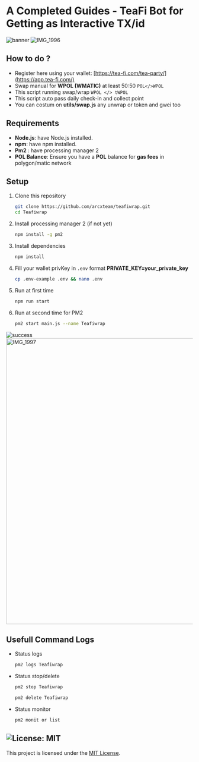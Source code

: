 # A Completed Guides - TeaFi Bot for Getting as Interactive TX/id 

![banner](image.png)
![IMG_1996](https://github.com/user-attachments/assets/9882ccf6-bbcc-4c96-a93e-a89b7c63021f)

## How to do ?

- Register here using your wallet: [https://tea-fi.com/tea-party/](https://app.tea-fi.com/)
- Swap manual for **WPOL (WMATIC)** at least 50:50 `POL</>WPOL`
- This script running swap/wrap `WPOL </> tWPOL`
- This script auto pass daily check-in and collect point
- You can costum on **utils/swap.js** any unwrap or token and gwei too

## Requirements

- **Node.js**: have Node.js installed.
- **npm**: have npm installed.
- **Pm2** : have processing manager 2
- **POL Balance**: Ensure you have a **POL** balance for **gas fees** in polygon/matic network

## Setup

1. Clone this repository
   ```bash
   git clone https://github.com/arcxteam/teafiwrap.git
   cd Teafiwrap
   ```
2. Install processing manager 2 (if not yet)
   ```bash
   npm install -g pm2
   ```
3. Install dependencies
   ```bash
   npm install
   ```
4. Fill your wallet privKey in `.env` format **PRIVATE_KEY=your_private_key**
    ```bash
    cp .env-example .env && nano .env
    ```
5. Run at first time
    ```bash
    npm run start
    ```
6.  Run at second time for PM2
    ```bash
    pm2 start main.js --name Teafiwrap
    ```

   ![success](image-1.png)
   <img src="https://github.com/user-attachments/assets/e03148c6-848a-4e83-bd38-941ca923bfc8" alt="IMG_1997" width="770"/>

## Usefull Command Logs

- Status logs
   ```bash
   pm2 logs Teafiwrap
   ```
- Status stop/delete
   ```bash
   pm2 stop Teafiwrap
   ```

   ```bash
   pm2 delete Teafiwrap
   ```
- Status monitor
   ```bash
   pm2 monit or list
   ```

## ![License: MIT](https://img.shields.io/badge/License-MIT-yellow.svg)

This project is licensed under the [MIT License](LICENSE).
